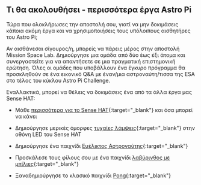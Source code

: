 ## Τι θα ακολουθήσει - περισσότερα έργα Astro Pi

Τώρα που ολοκλήρωσες την αποστολή σου, γιατί να μην δοκιμάσεις κάποια ακόμη έργα και να χρησιμοποιήσεις τους υπόλοιπους αισθητήρες του Astro Pi;

Αν αισθάνεσαι σίγουρος/η, μπορείς να πάρεις μέρος στην αποστολή Mission Space Lab. Δημιούργησε μια ομάδα από δύο έως έξι άτομα και συνεργαστείτε για να απαντήσετε σε μια πραγματική επιστημονική ερώτηση. Όλες οι ομάδες που υποβάλλουν ένα έγκυρο πρόγραμμα θα προσκληθούν σε ένα εικονικό Q&A με έναν/μια αστροναύτη/τισσα της ESA στο τέλος του κύκλου Astro Pi Challenge.

Εναλλακτικά, μπορεί να θέλεις να δοκιμάσεις ένα από τα άλλα έργα μας Sense HAT:

+ Μάθε [περισσότερα για το Sense HAT](https://projects.raspberrypi.org/en/projects/getting-started-with-the-sense-hat){:target="_blank"} και όσα μπορεί να κάνει

+ Δημιούργησε μερικές όμορφες [τυχαίες λάμψεις](https://projects.raspberrypi.org/en/projects/sense-hat-random-sparkles){:target="_blank"} στην οθόνη LED του Sense HAT

+ Δημιούργησε ένα παιχνίδι [Ευέλικτος Αστροναύτης](https://projects.raspberrypi.org/en/projects/flappy-astronaut){:target="_blank"}

+ Προσκάλεσε τους φίλους σου με ένα παιχνίδι [λαβύρινθος με μπίλιες](https://projects.raspberrypi.org/en/projects/sense-hat-marble-maze){:target="_blank"}

+ Ξαναδημιούργησε το κλασικό παιχνίδι [Pong](https://projects.raspberrypi.org/en/projects/sense-hat-pong){:target="_blank"}
